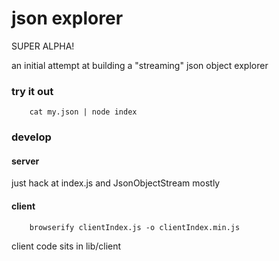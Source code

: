 # json explorer

SUPER ALPHA!

an initial attempt at building a "streaming" json object explorer

### try it out
```
	cat my.json | node index
```

### develop

#### server

just hack at index.js and JsonObjectStream mostly

#### client

```
	browserify clientIndex.js -o clientIndex.min.js
```

client code sits in lib/client